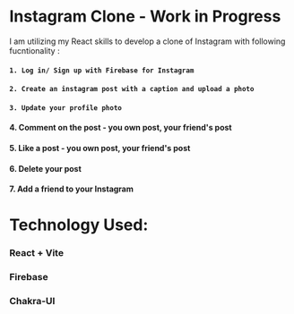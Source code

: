 # Instagram Clone - Work in Progress

I am utilizing my React skills to develop a clone of Instagram with following fucntionality :

 #### `1. Log in/ Sign up with Firebase for Instagram`
 #### `2. Create an instagram post with a caption and upload a photo`
 #### `3. Update your profile photo`
 #### 4. Comment on the post - you own post, your friend's post
 #### 5. Like a post - you own post, your friend's post
 #### 6. Delete your post
 #### 7. Add a friend to your Instagram 


 # Technology Used:
  ### React + Vite
  ### Firebase
  ### Chakra-UI

